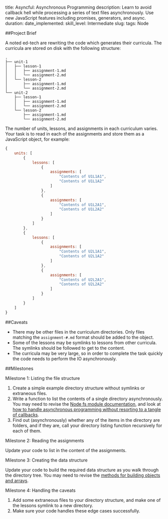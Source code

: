 title: Asyncful: Asynchronous Programming
description: Learn to avoid callback hell while processing a series of text files asynchronously. Use new JavaScript features including promises, generators, and async.
duration: 
date_implemented: 
skill_level: Intermediate
slug:
tags: Node

##Project Brief

A noted ed-tech are rewriting the code which generates their curricula.  The curricula are stored on disk with the following structure:

```
.
├── unit-1
│   ├── lesson-1
│   │   ├── assignment-1.md
│   │   └── assignment-2.md
│   └── lesson-2
│       ├── assignment-1.md
│       └── assignment-2.md
└── unit-2
    ├── lesson-1
    │   ├── assignment-1.md
    │   └── assignment-2.md
    └── lesson-2
        ├── assignment-1.md
        └── assignment-2.md
```

The number of units, lessons, and assignments in each curriculum varies.  Your task is to read in each of the assignments and store them as a JavaScript object, for example:

```js
{
    units: [
        {
            lessons: [
                {
                    assignments: [
                        "Contents of U1L1A1",
                        "Contents of U1L1A2"
                    ]
                },
                {
                    assignments: [
                        "Contents of U1L2A1",
                        "Contents of U1L2A2"
                    ]
                }
            ]
        },
        {
            lessons: [
                {
                    assignments: [
                        "Contents of U2L1A1",
                        "Contents of U2L1A2"
                    ]
                },
                {
                    assignments: [
                        "Contents of U2L2A1",
                        "Contents of U2L2A2"
                    ]
                }
            ]
        }
    ]
}
```


##Caveats

* There may be other files in the curriculum directories.  Only files matching the `assignment-#.md` format should be added to the object.
* Some of the lessons may be symlinks to lessons from other curricula.  The symlinks should be followed to get to the content.
* The curricula may be very large, so in order to complete the task quickly the code needs to perform the IO asynchronously.

##Milestones

Milestone 1: Listing the file structure

1. Create a simple example directory structure without symlinks or extraneous files.
2. Write a function to list the contents of a single directory asynchronously.  You may need to revise the [Node fs module documentation](https://nodejs.org/api/fs.html), and look at [how to handle asynchronous programming without resorting to a tangle of callbacks](https://courses.thinkful.com/node-001v4/lesson/4.2).
3. Find out (asynchronously) whether any of the items in the directory are folders, and if they are, call your directory listing function recursively for each of them.

Milestone 2: Reading the assignments

Update your code to list in the content of the assignments.

Milestone 3: Creating the data structure

Update your code to build the required data structure as you walk through the directory tree.  You may need to revise the [methods for building objects and arrays](https://courses.thinkful.com/node-001v4/assignment/1.1.2).

Milestone 4: Handling the caveats

1. Add some extraneous files to your directory structure, and make one of the lessons symlink to a new directory.
2. Make sure your code handles these edge cases successfully.



